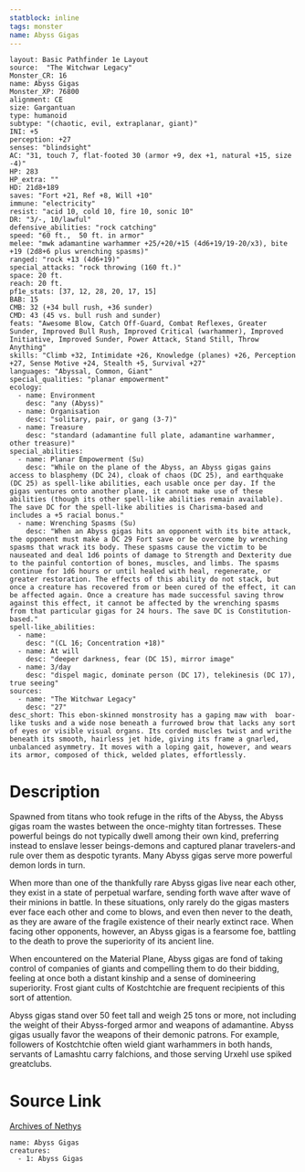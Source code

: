 ```yaml
---
statblock: inline
tags: monster
name: Abyss Gigas
---
```

```statblock
layout: Basic Pathfinder 1e Layout
source:  "The Witchwar Legacy"
Monster_CR: 16
name: Abyss Gigas
Monster_XP: 76800
alignment: CE
size: Gargantuan
type: humanoid
subtype: "(chaotic, evil, extraplanar, giant)"
INI: +5
perception: +27
senses: "blindsight"
AC: "31, touch 7, flat-footed 30 (armor +9, dex +1, natural +15, size -4)"
HP: 283
HP_extra: ""
HD: 21d8+189
saves: "Fort +21, Ref +8, Will +10"
immune: "electricity"
resist: "acid 10, cold 10, fire 10, sonic 10"
DR: "3/-, 10/lawful"
defensive_abilities: "rock catching"
speed: "60 ft.,  50 ft. in armor"
melee: "mwk adamantine warhammer +25/+20/+15 (4d6+19/19-20/x3), bite +19 (2d8+6 plus wrenching spasms)"
ranged: "rock +13 (4d6+19)"
special_attacks: "rock throwing (160 ft.)"
space: 20 ft.
reach: 20 ft.
pf1e_stats: [37, 12, 28, 20, 17, 15]
BAB: 15
CMB: 32 (+34 bull rush, +36 sunder)
CMD: 43 (45 vs. bull rush and sunder)
feats: "Awesome Blow, Catch Off-Guard, Combat Reflexes, Greater Sunder, Improved Bull Rush, Improved Critical (warhammer), Improved Initiative, Improved Sunder, Power Attack, Stand Still, Throw Anything"
skills: "Climb +32, Intimidate +26, Knowledge (planes) +26, Perception +27, Sense Motive +24, Stealth +5, Survival +27"
languages: "Abyssal, Common, Giant"
special_qualities: "planar empowerment"
ecology:
  - name: Environment
    desc: "any (Abyss)"
  - name: Organisation
    desc: "solitary, pair, or gang (3-7)"
  - name: Treasure
    desc: "standard (adamantine full plate, adamantine warhammer, other treasure)"
special_abilities:
  - name: Planar Empowerment (Su)
    desc: "While on the plane of the Abyss, an Abyss gigas gains access to blasphemy (DC 24), cloak of chaos (DC 25), and earthquake (DC 25) as spell-like abilities, each usable once per day. If the gigas ventures onto another plane, it cannot make use of these abilities (though its other spell-like abilities remain available). The save DC for the spell-like abilities is Charisma-based and includes a +5 racial bonus."
  - name: Wrenching Spasms (Su)
    desc: "When an Abyss gigas hits an opponent with its bite attack, the opponent must make a DC 29 Fort save or be overcome by wrenching spasms that wrack its body. These spasms cause the victim to be nauseated and deal 1d6 points of damage to Strength and Dexterity due to the painful contortion of bones, muscles, and limbs. The spasms continue for 1d6 hours or until healed with heal, regenerate, or greater restoration. The effects of this ability do not stack, but once a creature has recovered from or been cured of the effect, it can be affected again. Once a creature has made successful saving throw against this effect, it cannot be affected by the wrenching spasms from that particular gigas for 24 hours. The save DC is Constitution-based."
spell-like_abilities:
  - name:
    desc: "(CL 16; Concentration +18)"
  - name: At will
    desc: "deeper darkness, fear (DC 15), mirror image"
  - name: 3/day
    desc: "dispel magic, dominate person (DC 17), telekinesis (DC 17), true seeing"
sources:
  - name: "The Witchwar Legacy"
    desc: "27"
desc_short: This ebon-skinned monstrosity has a gaping maw with  boar-like tusks and a wide nose beneath a furrowed brow that lacks any sort of eyes or visible visual organs. Its corded muscles twist and writhe beneath its smooth, hairless jet hide, giving its frame a gnarled, unbalanced asymmetry. It moves with a loping gait, however, and wears its armor, composed of thick, welded plates, effortlessly.
```
# Description
Spawned from titans who took refuge in the rifts of the Abyss, the Abyss gigas roam the wastes between the once-mighty titan fortresses. These powerful beings do not typically dwell among their own kind, preferring instead to enslave lesser beings-demons and captured planar travelers-and rule over them as despotic tyrants. Many Abyss gigas serve more powerful demon lords in turn.

When more than one of the thankfully rare Abyss gigas live near each other, they exist in a state of perpetual warfare, sending forth wave after wave of their minions in battle. In these situations, only rarely do the gigas masters ever face each other and come to blows, and even then never to the death, as they are aware of the fragile existence of their nearly extinct race. When facing other opponents, however, an Abyss gigas is a fearsome foe, battling to the death to prove the superiority of its ancient line.

When encountered on the Material Plane, Abyss gigas are fond of taking control of companies of giants and compelling them to do their bidding, feeling at once both a distant kinship and a sense of domineering superiority. Frost giant cults of Kostchtchie are frequent recipients of this sort of attention.

Abyss gigas stand over 50 feet tall and weigh 25 tons or more, not including the weight of their Abyss-forged armor and weapons of adamantine. Abyss gigas usually favor the weapons of their demonic patrons. For example, followers of Kostchtchie often wield giant warhammers in both hands, servants of Lamashtu carry falchions, and those serving Urxehl use spiked greatclubs.
# Source Link
[Archives of Nethys](https://aonprd.com/MonsterDisplay.aspx?ItemName=Abyss%20Gigas)
```encounter-table
name: Abyss Gigas
creatures:
  - 1: Abyss Gigas
```
